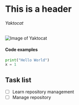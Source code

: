 # This is a header
###### Yaktocat

![Image of Yaktocat](https://octodex.github.com/images/yaktocat.png)

#### Code examples
```python
print("Hello World")
x = 1
```

## Task list
- [ ] Learn repository management
- [ ] Manage repository
